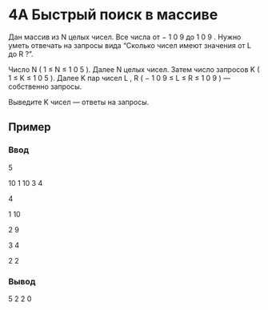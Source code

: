 # 4A Быстрый поиск в массиве

Дан массив из 
N
 целых чисел. Все числа от 
−
1
0
9
 до 
1
0
9
.
Нужно уметь отвечать на запросы вида “Cколько чисел имеют значения от
L
 до
R
?”.

Число 
N
 (
1
≤
N
≤
1
0
5
). Далее 
N
 целых чисел.
Затем число запросов 
K
 (
1
≤
K
≤
1
0
5
).
Далее 
K
 пар чисел 
L
,
R
 (
−
1
0
9
≤
L
≤
R
≤
1
0
9
) — собственно запросы.

Выведите 
K
 чисел — ответы на запросы.

## Пример

### Ввод

5

10 1 10 3 4

4

1 10

2 9

3 4

2 2



### Вывод

5 2 2 0 
